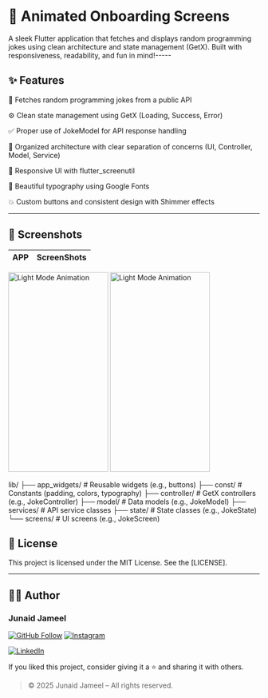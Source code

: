# 🧠 Animated Onboarding Screens

A sleek Flutter application that fetches and displays random programming jokes using clean architecture and state management (GetX). Built with responsiveness, readability, and fun in mind!-----

## ✨ Features

🔁 Fetches random programming jokes from a public API

⚙️ Clean state management using GetX (Loading, Success, Error)

✅ Proper use of JokeModel for API response handling

🧪 Organized architecture with clear separation of concerns (UI, Controller, Model, Service)

📱 Responsive UI with flutter_screenutil

🎨 Beautiful typography using Google Fonts

💥 Custom buttons and consistent design with Shimmer effects



---

## 📸 Screenshots

| APP | ScreenShots |
|----------|------------|

<img src="https://github.com/user-attachments/assets/e5267117-38c0-4a51-9be9-dc7255d480a0" width="200" height="400" alt="Light Mode Animation"/>

<img src="https://github.com/user-attachments/assets/f7d3894b-e49b-42bf-bb52-a4011905b488" width="200" height="400" alt="Light Mode Animation"/>

lib/
├── app_widgets/         # Reusable widgets (e.g., buttons)
├── const/               # Constants (padding, colors, typography)
├── controller/          # GetX controllers (e.g., JokeController)
├── model/               # Data models (e.g., JokeModel)
├── services/            # API service classes
├── state/               # State classes (e.g., JokeState)
└── screens/             # UI screens (e.g., JokeScreen)


## 📜 License

This project is licensed under the MIT License. See the [LICENSE].

---

## 🧑‍💻 Author

### Junaid Jameel

<p align="left">
  <a href="https://github.com/JunaidJameel"><img src="https://img.shields.io/badge/GitHub-Follow-blue?logo=github" alt="GitHub Follow"/></a>
  <a href="https://www.instagram.com/junaid_jamel/?igsh=YW44MGk4OHQ5M2Mx"><img src="https://img.shields.io/badge/Instagram-Follow-e4405f?logo=instagram" alt="Instagram"/></a>

  <a href="https://www.linkedin.com/in/junaidjameel"><img src="https://img.shields.io/badge/LinkedIn-Connect-0077B5?logo=linkedin" alt="LinkedIn"/></a>
</p>

If you liked this project, consider giving it a ⭐ and sharing it with others.

> © 2025 Junaid Jameel – All rights reserved.
